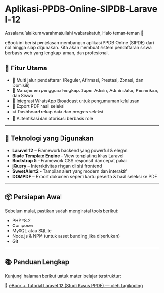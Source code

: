 # Aplikasi‑PPDB‑Online‑SIPDB‑Laravel‑12

Assalamu’alaikum warahmatullahi wabarakatuh,
Halo teman‑teman 👋

eBook ini berisi penjelasan membangun aplikasi PPDB Online (SIPDB) dari nol hingga siap digunakan. Kita akan membuat sistem pendaftaran siswa berbasis web yang lengkap, aman, dan profesional.

## 🎯 Fitur Utama

- 📌 Multi jalur pendaftaran (Reguler, Afirmasi, Prestasi, Zonasi, dan Domisili)
- 👥 Manajemen pengguna lengkap: Super Admin, Admin Jalur, Pemeriksa, dan Siswa
- 📢 Integrasi WhatsApp Broadcast untuk pengumuman kelulusan
- 📁 Export PDF hasil seleksi
- 📊 Dashboard rekap data dan progres seleksi
- 🔐 Autentikasi dan otorisasi berbasis role

------

## 🚀 Teknologi yang Digunakan

- **Laravel 12** – Framework backend yang powerful & elegan
- **Blade Template Engine** – View templating khas Laravel
- **Bootstrap 5** – Framework CSS responsif dan cepat pakai
- **jQuery** – Interaktivitas ringan di sisi frontend
- **SweetAlert2** – Tampilan alert yang modern dan interaktif
- **DOMPDF** – Export dokumen seperti kartu peserta & hasil seleksi ke PDF

------

## 📦 Persiapan Awal

Sebelum mulai, pastikan sudah menginstal tools berikut:

- PHP ^8.2
- Composer
- MySQL atau SQLite
- Node.js & NPM (untuk asset bundling jika diperlukan)
- Git

------

## 📚 Panduan Lengkap

Kunjungi halaman berikut untuk materi belajar terstruktur:

🔗 [eBook + Tutorial Laravel 12 (Studi Kasus PPDB) — oleh Lagikoding](https://lagikoding.com/course/ebook-laravel-12-studi-kasus-aplikasi-ppdb-online-sipdb-dari-nol-hingga-siap-produksi)

